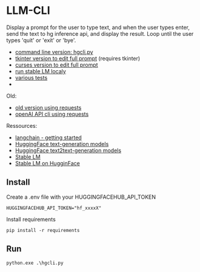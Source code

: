 # LLM-CLI

Display a prompt for the user to type text, and when the user types enter, send the text to hg inference api, and display the result. 
Loop until the user types 'quit' or 'exit' or 'bye'.

- [command line version: hgcli.py](./hgcli.py)
- [tkinter version to edit full prompt](./hgcli-tkinter.py) (requires tkinter)
- [curses version to edit full prompt](./hgcli-curses.py)
- [run stable LM localy](./test/test-local-stable-lm.py)
- [various tests](./test/)
- 
Old:
- [old version using requests](./old/hgcli-requests.py)
- [openAI API cli using requests](./old/openaicli.py)

Ressources:
- [langchain - getting started](https://python.langchain.com/en/latest/modules/models/llms/getting_started.html)
- [HuggingFace text-generation models](https://huggingface.co/models?pipeline_tag=text-generation)
- [HuggingFace text2text-generation models](https://huggingface.co/models?pipeline_tag=text2text-generation)
- [Stable LM](https://github.com/Stability-AI/StableLM)
- [Stable LM on HugginFace](https://huggingface.co/stabilityai/stablelm-tuned-alpha-7b)

## Install

Create a .env file with your HUGGINGFACEHUB_API_TOKEN
```
HUGGINGFACEHUB_API_TOKEN="hf_xxxxX"
```

Install requirements
```
pip install -r requirements
```

## Run
```
python.exe .\hgcli.py
```